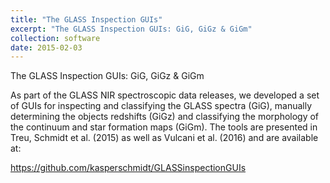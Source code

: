 ```yaml
---
title: "The GLASS Inspection GUIs"
excerpt: "The GLASS Inspection GUIs: GiG, GiGz & GiGm"
collection: software
date: 2015-02-03
---
```

The GLASS Inspection GUIs: GiG, GiGz & GiGm

As part of the GLASS NIR spectroscopic data releases, we developed a set of GUIs for inspecting and classifying the GLASS spectra (GiG), manually determining the objects redshifts (GiGz) and classifying the morphology of the continuum and star formation maps (GiGm). The tools are presented in Treu, Schmidt et al. (2015) as well as Vulcani et al. (2016) and are available at:

<https://github.com/kasperschmidt/GLASSinspectionGUIs>

